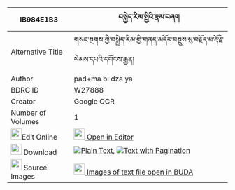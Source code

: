 |IB984E1B3|བསྐྱེད་རིམ་སྤྱིའི་རྣམ་བཞག 
| --- | --- 
|Alternative Title |གསང་སྔགས་ཀྱི་བསྐྱེད་རིམ་གྱི་གནད་མདོར་བསྡུས་སུ་བརྗོད་པ་རྡོ་རྗེ་སེམས་དཔའི་དགོངས་རྒྱན།
|Author| pad+ma bi dza ya
|BDRC ID | W27888
|Creator | Google OCR
|Number of Volumes| 1
|<img width="25" src="https://img.icons8.com/color/25/000000/edit-property.png">Edit Online| [<img width="25" src="https://avatars.githubusercontent.com/u/45091458?s=200&v=4"> Open in Editor](http://editor.openpecha.org/IB984E1B3)
|<img width="25" src="https://img.icons8.com/fluent/48/000000/download-2.png"/>  Download | [![](https://img.icons8.com/color/20/000000/txt.png)Plain Text](https://github.com/Openpecha/IB984E1B3/releases/download/v1/kyerim_chi_i_nam_shyak_plain_IB984E1B3.zip), [![](https://img.icons8.com/color/20/000000/txt.png)Text with Pagination](https://github.com/Openpecha/IB984E1B3/releases/download/v1/kyerim_chi_i_nam_shyak_pages_IB984E1B3.zip)
|<img width="25" src="https://img.icons8.com/plasticine/100/000000/pictures-folder.png"/>  Source Images | [<img width="25" src="https://library.bdrc.io/icons/BUDA-small.svg"> Images of text file open in BUDA](https://library.bdrc.io/show/bdr:W27888)